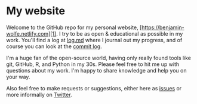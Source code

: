 # My website

Welcome to the GitHub repo for my personal website,
[https://benjamin-wolfe.netlify.com][1].
I try to be as open & educational as possible in my work.
You'll find a log at [log.md][2] where I journal out my progress,
and of course you can look at the [commit log][3].

I'm a huge fan of the open-source world,
having only really found tools like git, GitHub, R, and Python in my 30s.
Please feel free to hit me up with questions about my work.
I'm happy to share knowledge and help you on your way.

Also feel free to make requests or suggestions,
either here as [issues][4]
or more informally on [Twitter][5].

[1]: https://benjamin-wolfe.netlify.com
[2]: log.md
[3]: https://github.com/BenjaminWolfe/benjamin/commits/main
[4]: https://github.com/BenjaminWolfe/benjamin/issues
[5]: https://twitter.com/BenjaminWolfe
